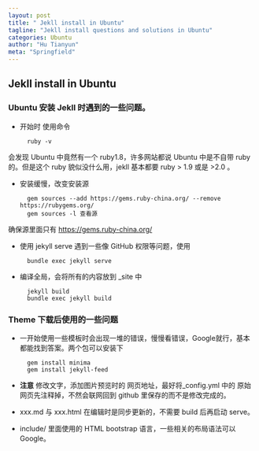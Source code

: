 ```yaml
---
layout: post
title: " Jekll install in Ubuntu"
tagline: "Jekll install questions and solutions in Ubuntu"
categories: Ubuntu
author: "Hu Tianyun"
meta: "Springfield"
---
```

## Jekll install in Ubuntu

### Ubuntu 安装 Jekll 时遇到的一些问题。
 

* 开始时 使用命令

		ruby -v	

会发现 Ubuntu 中竟然有一个 ruby1.8，许多网站都说 Ubuntu 中是不自带 ruby 的。但是这个 ruby 貌似没什么用，jekll 基本都要 ruby > 1.9 或是 >2.0 。

* 安装缓慢，改变安装源

		gem sources --add https://gems.ruby-china.org/ --remove https://rubygems.org/
		gem sources -l 查看源
确保源里面只有 https://gems.ruby-china.org/ 

* 使用 jekyll serve 遇到一些像 GitHub 权限等问题，使用

		bundle exec jekyll serve

* 编译全局，会将所有的内容放到 _site 中

		jekyll build
		bundle exec jekyll build

### Theme 下载后使用的一些问题

* 一开始使用一些模板时会出现一堆的错误，慢慢看错误，Google就行，基本都能找到答案。两个包可以安装下

		gem install minima 
		gem install jekyll-feed

* **注意** 修改文字，添加图片预览时的 网页地址，最好将_config.yml 中的 原始网页先注释掉，不然会联网回到 github 里保存的而不是修改完成的。
* xxx.md 与 xxx.html 在编辑时是同步更新的，不需要 build 后再启动 serve。

* include/ 里面使用的 HTML bootstrap 语言，一些相关的布局语法可以Google。